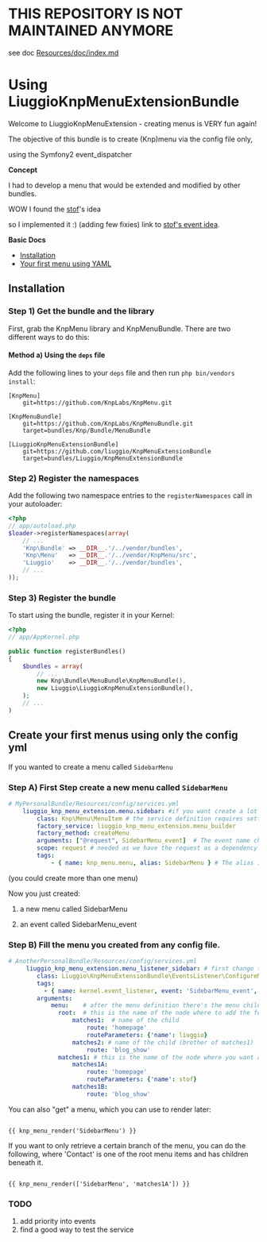 

THIS REPOSITORY IS NOT MAINTAINED ANYMORE
=========================================






see doc [Resources/doc/index.md](https://github.com/liuggio/KnpMenuExtensionBundle/blob/master/Resources/doc/index.md)


Using LiuggioKnpMenuExtensionBundle
===================

Welcome to LiuggioKnpMenuExtension  - creating menus is VERY fun again!


The objective of this bundle is to create (Knp)menu via the config file only,

using the Symfony2 event_dispatcher 

**Concept**

I had to develop a menu that would be extended and modified by other bundles.

WOW I found the [stof](https://github.com/stof)'s idea 

so I implemented it :) (adding few fixies) link to [stof's event idea](https://github.com/KnpLabs/KnpMenuBundle/pull/98).


**Basic Docs**

* [Installation](#installation)
* [Your first menu using YAML](#first-menu)

<a name="installation"></a>

## Installation

### Step 1) Get the bundle and the library

First, grab the KnpMenu library and KnpMenuBundle. There are two different ways
to do this:

#### Method a) Using the `deps` file

Add the following lines to your  `deps` file and then run `php bin/vendors
install`:

```
[KnpMenu]
    git=https://github.com/KnpLabs/KnpMenu.git

[KnpMenuBundle]
    git=https://github.com/KnpLabs/KnpMenuBundle.git
    target=bundles/Knp/Bundle/MenuBundle

[LiuggioKnpMenuExtensionBundle]
    git=https://github.com/liuggio/KnpMenuExtensionBundle
    target=bundles/Liuggio/KnpMenuExtensionBundle

```


### Step 2) Register the namespaces

Add the following two namespace entries to the `registerNamespaces` call
in your autoloader:

``` php
<?php
// app/autoload.php
$loader->registerNamespaces(array(
    // ...
    'Knp\Bundle' => __DIR__.'/../vendor/bundles',
    'Knp\Menu'   => __DIR__.'/../vendor/KnpMenu/src',
    'Liuggio'    => __DIR__.'/../vendor/bundles',
    // ...
));
```

### Step 3) Register the bundle

To start using the bundle, register it in your Kernel:

``` php
<?php
// app/AppKernel.php

public function registerBundles()
{
    $bundles = array(
        // ...
        new Knp\Bundle\MenuBundle\KnpMenuBundle(),
        new Liuggio\LiuggioKnpMenuExtensionBundle(),
    );
    // ...
)
``` 

<a name="first-menu"></a>

## Create your first menus using only the config yml

If you wanted to create a menu called `SidebarMenu`

### Step A) First Step create a new menu called `SidebarMenu`


``` yaml
# MyPersonalBundle/Resources/config/services.yml
    liuggio_knp_menu_extension.menu.sidebar: #if you want create a lot of menu change this line 
        class: Knp\Menu\MenuItem # the service definition requires setting the class
        factory_service: liuggio_knp_menu_extension.menu_builder
        factory_method: createMenu
        arguments: ["@request", SidebarMenu_event]  # The event name change it if create another menu
        scope: request # needed as we have the request as a dependency here
        tags:
            - { name: knp_menu.menu, alias: SidebarMenu } # The alias is what is used to retrieve the menu
```

(you could create more than one menu)

Now you just created:

1. a new menu called SidebarMenu

2. an event called SidebarMenu_event

### Step B) Fill the menu you created from any config file.

``` yaml
# AnotherPersonalBundle/Resources/config/services.yml
     liuggio_knp_menu_extension.menu_listener_sidebar: # first change the menu name
        class: Liuggio\KnpMenuExtensionBundle\EventsListener\ConfigureMenuListener
        tags:
          - { name: kernel.event_listener, event: 'SidebarMenu_event', method: onMenuConfigure } # second change the event created previously
        arguments:
            menu:    # after the menu definition there's the menu children to add
              root:  # this is the name of the node where to add the following children
                  matches1:  # name of the child
                      route: 'homepage'
                      routeParameters: {'name': liuggio}
                  matches2: # name of the child (brother of matches1)
                      route: 'blog_show'
              matches1: # this is the name of the node where you want add the following children (so below matches2)
                  matches1A:
                      route: 'homepage'
                      routeParameters: {'name': stof}
                  matches1B:
                      route: 'blog_show'
``` 

You can also "get" a menu, which you can use to render later:

```jinja

{{ knp_menu_render('SidebarMenu') }}
```

If you want to only retrieve a certain branch of the menu, you can do the
following, where 'Contact' is one of the root menu items and has children
beneath it.

```jinja

{{ knp_menu_render(['SidebarMenu', 'matches1A']) }}

``` 


### TODO

1. add priority into events
2. find a good way to test the service
